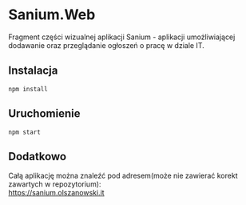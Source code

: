 # Sanium.Web
Fragment części wizualnej aplikacji Sanium - aplikacji umożliwiającej dodawanie oraz przeglądanie ogłoszeń o pracę w dziale IT.

## Instalacja
    npm install
## Uruchomienie
    npm start

## Dodatkowo
Całą aplikację można znaleźć pod adresem(może nie zawierać korekt zawartych w repozytorium):<br/>
     https://sanium.olszanowski.it
